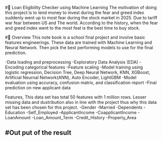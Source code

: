 #🏦 Loan Eligibility Checker using Machine Learning
The motivation of doing this project is to lend money to invest during the fear and greed index suddenly went up to most fear during the stock market in 2025. Due to tariff war fear between US and The world. According to the history, when the fear and greed index went to the most feat is the best time to buy stock.


#📄 Overview
This note book is a school final project and involve basic features engineerings. These data are trained with Machine Learning and Neural Network. Then pick the best performing models to use for the final prediction.

-Data loading and preprocessing
-Exploratory Data Analysis (EDA)
-Encoding categorical features
-Feature scaling
-Model training using logistic regression, Decision Tree, Deep Neural Network, KNN, XGBoost, Artificial Neurnal Network(ANN), Auto Encoder, LightGBM
-Model evaluation using accuracy, confusion matrix, and classification report
-Final prediction on new applicant data

Features,
This data set has total 50 features with 1 million rows. Lesser missing data and dustribution also in line with the project thus why this data set has been chosen for this project. 
-Gender
-Married
-Dependents
-Education
-Self_Employed
-ApplicantIncome
-CoapplicantIncome
-LoanAmount
-Loan_Amount_Term
-Credit_History
-Property_Area

#Out put of the result
-

